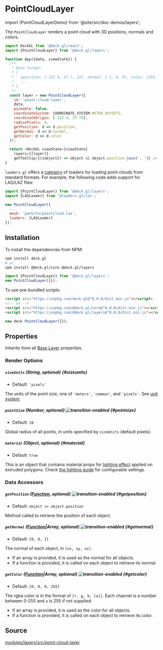 # PointCloudLayer

import {PointCloudLayerDemo} from '@site/src/doc-demos/layers';

<PointCloudLayerDemo />

The `PointCloudLayer` renders a point cloud with 3D positions, normals and colors.

```js
import DeckGL from '@deck.gl/react';
import {PointCloudLayer} from '@deck.gl/layers';

function App({data, viewState}) {
  /**
   * Data format:
   * [
   *   {position: [-122.4, 37.7, 12], normal: [-1, 0, 0], color: [255, 255, 0]},
   *   ...
   * ]
   */
  const layer = new PointCloudLayer({
    id: 'point-cloud-layer',
    data,
    pickable: false,
    coordinateSystem: COORDINATE_SYSTEM.METER_OFFSETS,
    coordinateOrigin: [-122.4, 37.74],
    radiusPixels: 4,
    getPosition: d => d.position,
    getNormal: d => d.normal,
    getColor: d => d.color
  });

  return <DeckGL viewState={viewState}
    layers={[layer]}
    getTooltip={({object}) => object && object.position.join(', ')} />;
}
```

`loaders.gl` offers a [category](https://loaders.gl/docs/specifications/category-mesh) of loaders for loading point clouds from standard formats. For example, the following code adds support for LAS/LAZ files:

```js
import {PointCloudLayer} from '@deck.gl/layers';
import {LASLoader} from '@loaders.gl/las';

new PointCloudLayer({
  ...
  mesh: 'path/to/pointcloud.laz',
  loaders: [LASLoader]
});
```

## Installation

To install the dependencies from NPM:

```bash
npm install deck.gl
# or
npm install @deck.gl/core @deck.gl/layers
```

```js
import {PointCloudLayer} from '@deck.gl/layers';
new PointCloudLayer({});
```

To use pre-bundled scripts:

```html
<script src="https://unpkg.com/deck.gl@^8.0.0/dist.min.js"></script>
<!-- or -->
<script src="https://unpkg.com/@deck.gl/core@^8.0.0/dist.min.js"></script>
<script src="https://unpkg.com/@deck.gl/layers@^8.0.0/dist.min.js"></script>
```

```js
new deck.PointCloudLayer({});
```

## Properties

Inherits from all [Base Layer](../core/layer.md) properties.

### Render Options

##### `sizeUnits` (String, optional) {#sizeunits}

* Default: `'pixels'`

The units of the point size, one of `'meters'`, `'common'`, and `'pixels'`. See [unit system](../../developer-guide/coordinate-systems.md#supported-units).

##### `pointSize` (Number, optional) ![transition-enabled](https://img.shields.io/badge/transition-enabled-green.svg?style=flat-square") {#pointsize}

* Default: `10`

Global radius of all points, in units specified by `sizeUnits` (default pixels).

##### `material` (Object, optional) {#material}

* Default: `true`

This is an object that contains material props for [lighting effect](../core/lighting-effect.md) applied on extruded polygons.
Check [the lighting guide](../../developer-guide/using-effects.md#material-settings) for configurable settings.

### Data Accessors

##### `getPosition` ([Function](../../developer-guide/using-layers.md#accessors), optional) ![transition-enabled](https://img.shields.io/badge/transition-enabled-green.svg?style=flat-square") {#getposition}

* Default: `object => object.position`

Method called to retrieve the position of each object.

##### `getNormal` ([Function](../../developer-guide/using-layers.md#accessors)|Array, optional) ![transition-enabled](https://img.shields.io/badge/transition-enabled-green.svg?style=flat-square") {#getnormal}

* Default: `[0, 0, 1]`

The normal of each object, in `[nx, ny, nz]`.

* If an array is provided, it is used as the normal for all objects.
* If a function is provided, it is called on each object to retrieve its normal.


##### `getColor` ([Function](../../developer-guide/using-layers.md#accessors)|Array, optional) ![transition-enabled](https://img.shields.io/badge/transition-enabled-green.svg?style=flat-square") {#getcolor}

* Default: `[0, 0, 0, 255]`

The rgba color is in the format of `[r, g, b, [a]]`. Each channel is a number between 0-255 and `a` is 255 if not supplied.

* If an array is provided, it is used as the color for all objects.
* If a function is provided, it is called on each object to retrieve its color.

## Source

[modules/layers/src/point-cloud-layer](https://github.com/visgl/deck.gl/tree/9.0-release/modules/layers/src/point-cloud-layer)
